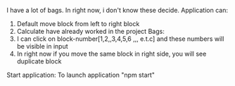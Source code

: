 I have a lot of bags. 
In right now, i don't know these decide.
Application can:
1) Default move block from left to right block
2) Calculate have already worked in the project
Bags:
1) I can click on block-number[1,2,,3,4,5,6 ,,, e.t.c] and these numbers will be visible in input
2) In right now if you move the same block in right side, you will see duplicate block

Start application:
To launch application "npm start" 
